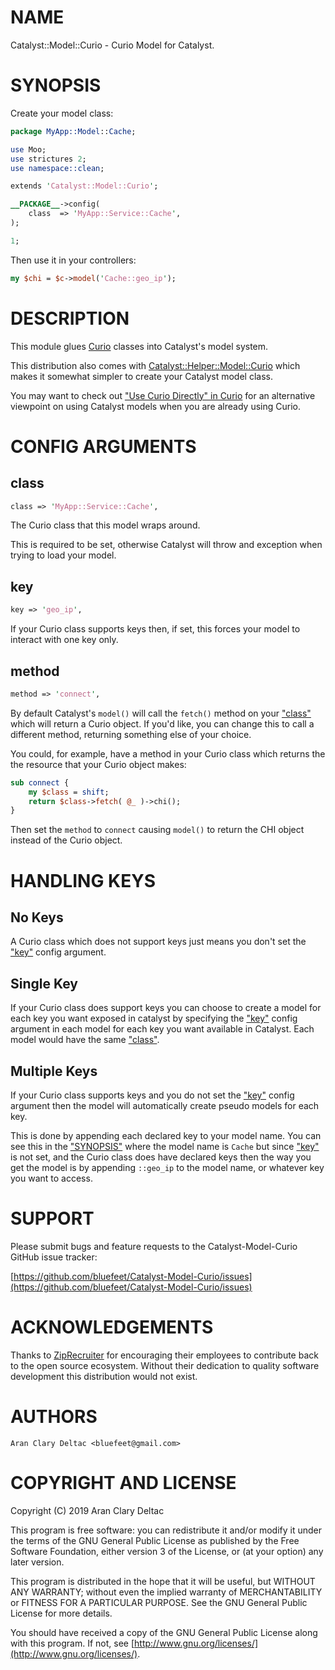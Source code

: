 # NAME

Catalyst::Model::Curio - Curio Model for Catalyst.

# SYNOPSIS

Create your model class:

```perl
package MyApp::Model::Cache;

use Moo;
use strictures 2;
use namespace::clean;

extends 'Catalyst::Model::Curio';

__PACKAGE__->config(
    class  => 'MyApp::Service::Cache',
);

1;
```

Then use it in your controllers:

```perl
my $chi = $c->model('Cache::geo_ip');
```

# DESCRIPTION

This module glues [Curio](https://metacpan.org/pod/Curio) classes into Catalyst's model system.

This distribution also comes with [Catalyst::Helper::Model::Curio](https://metacpan.org/pod/Catalyst::Helper::Model::Curio)
which makes it somewhat simpler to create your Catalyst model class.

You may want to check out ["Use Curio Directly" in Curio](https://metacpan.org/pod/Curio#Use-Curio-Directly) for an
alternative viewpoint on using Catalyst models when you are
already using Curio.

# CONFIG ARGUMENTS

## class

```perl
class => 'MyApp::Service::Cache',
```

The Curio class that this model wraps around.

This is required to be set, otherwise Catalyst will throw
and exception when trying to load your model.

## key

```perl
key => 'geo_ip',
```

If your Curio class supports keys then, if set, this forces
your model to interact with one key only.

## method

```perl
method => 'connect',
```

By default Catalyst's `model()` will call the `fetch()`
method on your ["class"](#class) which will return a Curio object.
If you'd like, you can change this to call a different
method, returning something else of your choice.

You could, for example, have a method in your Curio class
which returns the the resource that your Curio object makes:

```perl
sub connect {
    my $class = shift;
    return $class->fetch( @_ )->chi();
}
```

Then set the `method` to `connect` causing `model()` to
return the CHI object instead of the Curio object.

# HANDLING KEYS

## No Keys

A Curio class which does not support keys just means you don't
set the ["key"](#key) config argument.

## Single Key

If your Curio class does support keys you can choose to create a model
for each key you want exposed in catalyst by specifying the ["key"](#key)
config argument in each model for each key you want available in Catalyst.
Each model would have the same ["class"](#class).

## Multiple Keys

If your Curio class supports keys and you do not set the ["key"](#key)
config argument then the model will automatically create pseudo
models for each key.

This is done by appending each declared key to your model name.
You can see this in the ["SYNOPSIS"](#synopsis) where the model name is
`Cache` but since ["key"](#key) is not set, and the Curio class does
have declared keys then the way you get the model is by appending
`::geo_ip` to the model name, or whatever key you want to access.

# SUPPORT

Please submit bugs and feature requests to the
Catalyst-Model-Curio GitHub issue tracker:

[https://github.com/bluefeet/Catalyst-Model-Curio/issues](https://github.com/bluefeet/Catalyst-Model-Curio/issues)

# ACKNOWLEDGEMENTS

Thanks to [ZipRecruiter](https://www.ziprecruiter.com/)
for encouraging their employees to contribute back to the open
source ecosystem.  Without their dedication to quality software
development this distribution would not exist.

# AUTHORS

```
Aran Clary Deltac <bluefeet@gmail.com>
```

# COPYRIGHT AND LICENSE

Copyright (C) 2019 Aran Clary Deltac

This program is free software: you can redistribute it and/or modify
it under the terms of the GNU General Public License as published by
the Free Software Foundation, either version 3 of the License, or
(at your option) any later version.

This program is distributed in the hope that it will be useful,
but WITHOUT ANY WARRANTY; without even the implied warranty of
MERCHANTABILITY or FITNESS FOR A PARTICULAR PURPOSE.  See the
GNU General Public License for more details.

You should have received a copy of the GNU General Public License
along with this program.  If not, see [http://www.gnu.org/licenses/](http://www.gnu.org/licenses/).
